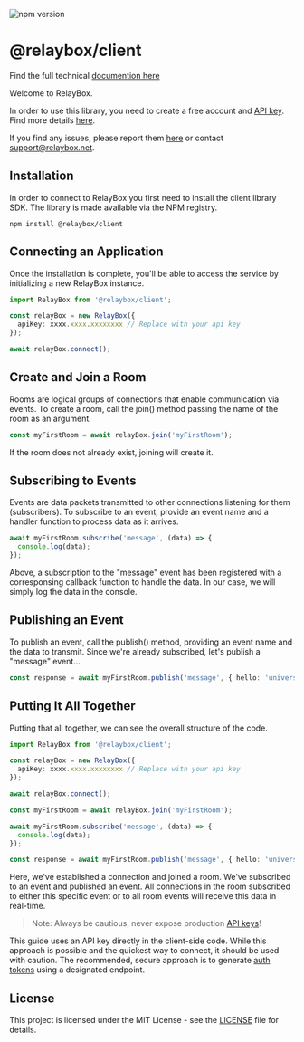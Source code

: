 ![npm version](https://img.shields.io/npm/v/@relaybox/client)

# @relaybox/client

Find the full technical [documention here](https://relaybox.net/docs/api-reference/relaybox-client)

Welcome to RelayBox.

In order to use this library, you need to create a free account and [API key](https://relaybox.net/docs/authentication/api-keys). Find more details [here](https://relaybox.net/docs/getting-started).

If you find any issues, please report them [here](https://github.com/relaybox/relaybox-client-js/issues) or contact support@relaybox.net.

## Installation

In order to connect to RelayBox you first need to install the client library SDK. The library is made available via the NPM registry.

```
npm install @relaybox/client
```

## Connecting an Application

Once the installation is complete, you'll be able to access the service by initializing a new RelayBox instance.

```typescript
import RelayBox from '@relaybox/client';

const relayBox = new RelayBox({
  apiKey: xxxx.xxxx.xxxxxxxx // Replace with your api key
});

await relayBox.connect();
```

## Create and Join a Room

Rooms are logical groups of connections that enable communication via events. To create a room, call the join() method passing the name of the room as an argument.

```typescript
const myFirstRoom = await relayBox.join('myFirstRoom');
```

If the room does not already exist, joining will create it.

## Subscribing to Events

Events are data packets transmitted to other connections listening for them (subscribers). To subscribe to an event, provide an event name and a handler function to process data as it arrives.

```typescript
await myFirstRoom.subscribe('message', (data) => {
  console.log(data);
});
```

Above, a subscription to the "message" event has been registered with a corresponsing callback function to handle the data. In our case, we will simply log the data in the console.

## Publishing an Event

To publish an event, call the publish() method, providing an event name and the data to transmit. Since we're already subscribed, let's publish a "message" event...

```typescript
const response = await myFirstRoom.publish('message', { hello: 'universe' });
```

## Putting It All Together

Putting that all together, we can see the overall structure of the code.

```typescript
import RelayBox from '@relaybox/client';

const relayBox = new RelayBox({
  apiKey: xxxx.xxxx.xxxxxxxx // Replace with your api key
});

await relayBox.connect();

const myFirstRoom = await relayBox.join('myFirstRoom');

await myFirstRoom.subscribe('message', (data) => {
  console.log(data);
});

const response = await myFirstRoom.publish('message', { hello: 'universe' });
```

Here, we've established a connection and joined a room. We've subscribed to an event and published an event. All connections in the room subscribed to either this specific event or to all room events will receive this data in real-time.

> Note: Always be cautious, never expose production [API keys](https://relaybox.net/docs/authentication/api-keys)!

This guide uses an API key directly in the client-side code. While this approach is possible and the quickest way to connect, it should be used with caution. The recommended, secure approach is to generate [auth tokens](https://relaybox.net/docs/authentication/auth-tokens) using a designated endpoint.

## License

This project is licensed under the MIT License - see the [LICENSE](LICENSE) file for details.
